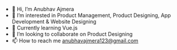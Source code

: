 - 👋 Hi, I’m Anubhav Ajmera
- 👀 I’m interested in Product Management, Product Designing, App Development & Website Designing
- 🌱 Currently learning Vue.js
- 💞️ I’m looking to collaborate on Product Designing
- 📫 How to reach me anubhavajmera123@gmail.com

